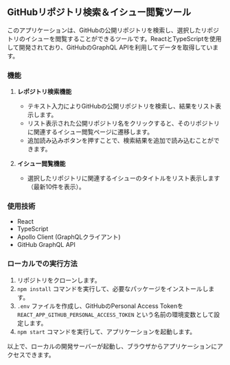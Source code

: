 ## GitHubリポジトリ検索＆イシュー閲覧ツール

このアプリケーションは、GitHubの公開リポジトリを検索し、選択したリポジトリのイシューを閲覧することができるツールです。ReactとTypeScriptを使用して開発されており、GitHubのGraphQL APIを利用してデータを取得しています。

### 機能

1. **レポジトリ検索機能**
    - テキスト入力によりGitHubの公開リポジトリを検索し、結果をリスト表示します。
    - リスト表示された公開リポジトリ名をクリックすると、そのリポジトリに関連するイシュー閲覧ページに遷移します。
    - 追加読み込みボタンを押すことで、検索結果を追加で読み込むことができます。

2. **イシュー閲覧機能**
    - 選択したリポジトリに関連するイシューのタイトルをリスト表示します（最新10件を表示）。

### 使用技術

- React
- TypeScript
- Apollo Client (GraphQLクライアント)
- GitHub GraphQL API

### ローカルでの実行方法

1. リポジトリをクローンします。
2. `npm install` コマンドを実行して、必要なパッケージをインストールします。
3. `.env` ファイルを作成し、GitHubのPersonal Access Tokenを `REACT_APP_GITHUB_PERSONAL_ACCESS_TOKEN` という名前の環境変数として設定します。
4. `npm start` コマンドを実行して、アプリケーションを起動します。

以上で、ローカルの開発サーバーが起動し、ブラウザからアプリケーションにアクセスできます。
